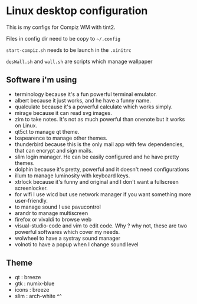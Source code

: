 Linux desktop configuration
===========================

This is my configs for Compiz WM with tint2.

Files in config dir need to be copy to `~/.config`

`start-compiz.sh` needs to be launch in the `.xinitrc`

`desWall.sh` and `wall.sh` are scripts which manage wallpaper

Software i'm using
----------------

* terminology because it's a fun powerful terminal emulator.
* albert because it just works, and he have a funny name.
* qualculate because it's a powerful calculate which works simply.
* mirage because it can read svg images.
* zim to take notes. It's not as much powerful than onenote but it works on Linux.
* qt5ct to manage qt theme.
* lxapearence to manage other themes.
* thunderbird because this is the only mail app with few dependencies, that can encrypt and sign mails.
* slim login manager. He can be easily configured and he have pretty themes.
* dolphin because it's pretty, powerful and it doesn't need configurations
* illum to manage luminosity with keyboard keys.
* xtrlock because it's funny and original and I don't want a fullscreen screenlocker.
* for wifi I use wicd but use network manager if you want something more user-friendly.
* to manage sound I use pavucontrol
* arandr to manage multiscreen 
* firefox or vivaldi to browse web
* visual-studio-code and vim to edit code. Why ? why not, these are two powerful softwares which cover my needs.
* wolwheel to have a systray sound manager
* volnoti to have a popup when I change sound level


Theme
-----

* qt : breeze
* gtk : numix-blue
* icons : breeze
* slim : arch-white ^^






